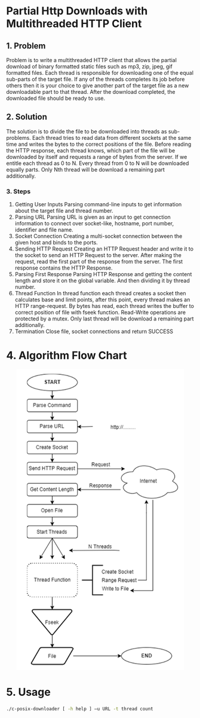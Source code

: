 # Partial Http Downloads with Multithreaded HTTP Client

## 1. Problem

Problem is to write a multithreaded HTTP client that allows the partial download of binary formatted static fıles such as mp3, zip, jpeg, gif formatted fıles.
Each thread is responsible for downloading one of the equal sub-parts of the target file. If any of the threads completes its job before others then it is your choice to give another part of the target file as a new downloadable part to that thread. After the download completed, the downloaded file should be ready to use.

## 2. Solution

The solution is to divide the file to be downloaded into threads as sub-problems.
Each thread tries to read data from different sockets at the same time and writes the bytes to the correct positions of the file.
Before reading the HTTP response, each thread knows, which part of the file will be downloaded by itself and requests a range of bytes from the server.
If we entitle each thread as 0 to N. Every thread from 0 to N will be downloaded equally parts. Only Nth thread will be download a remaining part additionally.

### 3. Steps

1. Getting User Inputs
   Parsing command-line inputs to get information about the target file and thread number.
2. Parsing URL
   Parsing URL is given as an input to get connection information to connect over socket-like, hostname, port number, identifier and file name.
3. Socket Connection
   Creating a multi-socket connection between the given host and binds to the ports.
4. Sending HTTP Request
   Creating an HTTP Request header and write it to the socket to send an HTTP Request to the server. After making the request, read the first part of the response from the server. The first response contains the HTTP Response.
5. Parsing First Response
   Parsing HTTP Response and getting the content length and store it on the global variable. And then dividing it by thread number.
6. Thread Function
   In thread function each thread creates a socket then calculates base and limit points, after this point, every thread makes an HTTP range-request. By bytes has read, each thread writes the buffer to correct position of file with fseek function. Read-Write operations are protected by a mutex. Only last thread will be download a remaining part additionally.
7. Termination
   Close file, socket connections and return SUCCESS

# 4. Algorithm Flow Chart

<div style="text-align:center">
    <img src="flowchart.png" width="450" />
</div>

# 5. Usage

```sh
./c-posix-downloader [ -h help ] –u URL -t thread count
```
